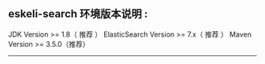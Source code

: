 
  eskeli-search 环境版本说明 : 
---------------------------------------------------------------------
  
  JDK Version >= 1.8（ 推荐 ）
  ElasticSearch Version >= 7.x（ 推荐 ） 
  Maven Version >= 3.5.0（推荐）
  
---------------------------------------------------------------------
